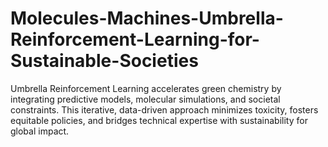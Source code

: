 # Molecules-Machines-Umbrella-Reinforcement-Learning-for-Sustainable-Societies
Umbrella Reinforcement Learning accelerates green chemistry by integrating predictive models, molecular simulations, and societal constraints. This iterative, data-driven approach minimizes toxicity, fosters equitable policies, and bridges technical expertise with sustainability for global impact.
